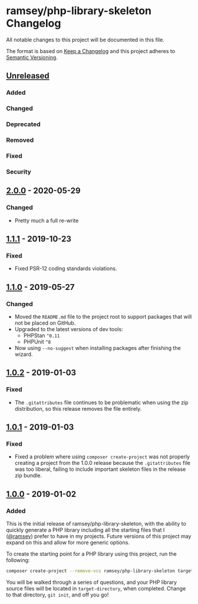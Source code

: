 # ramsey/php-library-skeleton Changelog

All notable changes to this project will be documented in this file.

The format is based on [Keep a Changelog](http://keepachangelog.com/en/1.0.0/)
and this project adheres to [Semantic Versioning](http://semver.org/spec/v2.0.0.html).


## [Unreleased]

### Added

### Changed

### Deprecated

### Removed

### Fixed

### Security


## [2.0.0] - 2020-05-29

### Changed

* Pretty much a full re-write


## [1.1.1] - 2019-10-23

### Fixed

* Fixed PSR-12 coding standards violations.


## [1.1.0] - 2019-05-27

### Changed

* Moved the `README.md` file to the project root to support packages that will
  not be placed on GitHub.
* Upgraded to the latest versions of dev tools:
  * PHPStan `^0.11`
  * PHPUnit `^8`
* Now using `--no-suggest` when installing packages after finishing the wizard.


## [1.0.2] - 2019-01-03

### Fixed

* The `.gitattributes` file continues to be problematic when using the zip
  distribution, so this release removes the file entirely.


## [1.0.1] - 2019-01-03

### Fixed

* Fixed a problem where using `composer create-project` was not properly
  creating a project from the 1.0.0 release because the `.gitattributes` file
  was too liberal, failing to include important skeleton files in the release
  zip bundle.


## [1.0.0] - 2019-01-02

### Added

This is the initial release of ramsey/php-library-skeleton, with the ability to
quickly generate a PHP library including all the starting files that I
([@ramsey][]) prefer to have in my projects. Future versions of this project may
expand on this and allow for more generic options.

To create the starting point for a PHP library using this project, run the
following:

``` bash
composer create-project --remove-vcs ramsey/php-library-skeleton target-directory
```

You will be walked through a series of questions, and your PHP library source
files will be located in `target-directory`, when completed. Change to that
directory, `git init`, and off you go!


[Unreleased]: https://github.com/ramsey/php-library-skeleton/compare/2.0.0...HEAD
[2.0.0]: https://github.com/ramsey/php-library-skeleton/compare/1.1.1...2.0.0
[1.1.1]: https://github.com/ramsey/php-library-skeleton/compare/1.1.0...1.1.1
[1.1.0]: https://github.com/ramsey/php-library-skeleton/compare/1.0.2...1.1.0
[1.0.2]: https://github.com/ramsey/php-library-skeleton/compare/1.0.1...1.0.2
[1.0.1]: https://github.com/ramsey/php-library-skeleton/compare/1.0.0...1.0.1
[1.0.0]: https://github.com/ramsey/php-library-skeleton/commits/1.0.0
[@ramsey]: https://github.com/ramsey
